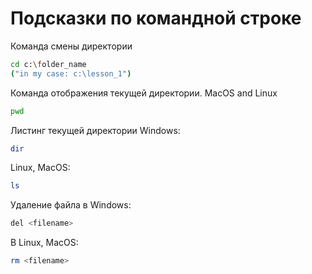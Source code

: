 # Подсказки по командной строке

Команда смены директории
```sh
cd c:\folder_name
("in my case: c:\lesson_1")
```

Команда отображения текущей директории.
MacOS and Linux
```sh
pwd
```
Листинг текущей директории Windows:
```sh
dir
```
Linux, MacOS:
```sh
ls
```

Удаление файла в Windows:
```sh
del <filename>
```
В Linux, MacOS:
```sh
rm <filename>
```